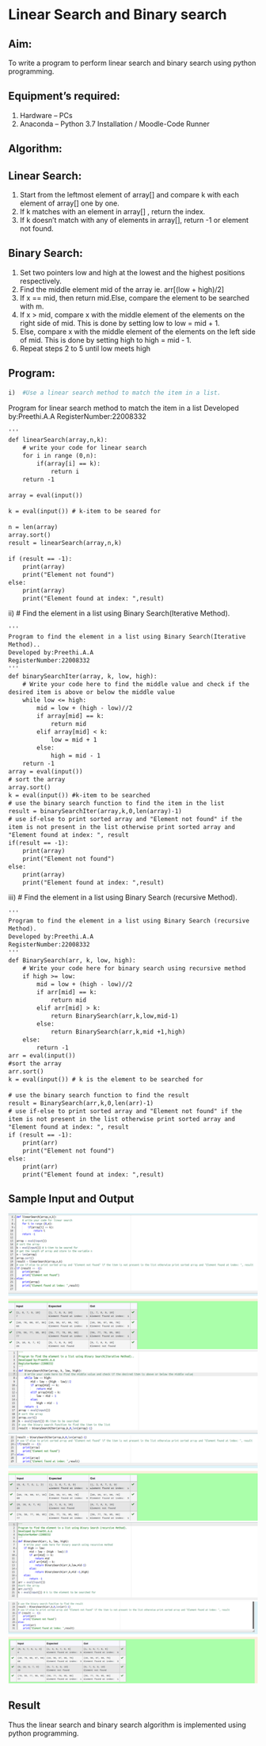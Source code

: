 # Linear Search and Binary search

## Aim:

To write a program to perform linear search and binary search using python programming.

## Equipment’s required:

1.	Hardware – PCs
2.	Anaconda – Python 3.7 Installation / Moodle-Code Runner

## Algorithm:

## Linear Search:

1.	Start from the leftmost element of array[] and compare k with each element of array[] one by one.
2.	If k matches with an element in array[] , return the index.
3.	If k doesn’t match with any of elements in array[], return -1 or element not found.

## Binary Search:

1.	Set two pointers low and high at the lowest and the highest positions respectively.
2.	Find the middle element mid of the array ie. arr[(low + high)/2]
3.	If x == mid, then return mid.Else, compare the element to be searched with m.
4.	If x > mid, compare x with the middle element of the elements on the right side of mid. This is done by setting low to low = mid + 1.
5.	Else, compare x with the middle element of the elements on the left side of mid. This is done by setting high to high = mid - 1.
6.	Repeat steps 2 to 5 until low meets high

## Program:
```python
i)	#Use a linear search method to match the item in a list.
```
Program for linear search method to match the item in a list
Developed by:Preethi.A.A
RegisterNumber:22008332 
```
'''
def linearSearch(array,n,k):
    # write your code for linear search
    for i in range (0,n):
        if(array[i] == k):
            return i
    return -1

array = eval(input())

k = eval(input()) # k-item to be seared for

n = len(array)
array.sort()
result = linearSearch(array,n,k)

if (result == -1):
    print(array)
    print("Element not found")
else:
    print(array)
    print("Element found at index: ",result)

```
ii)	# Find the element in a list using Binary Search(Iterative Method).
```
''' 
Program to find the element in a list using Binary Search(Iterative Method)..
Developed by:Preethi.A.A
RegisterNumber:22008332 
'''
def binarySearchIter(array, k, low, high):
    # Write your code here to find the middle value and check if the desired item is above or below the middle value
    while low <= high:
        mid = low + (high - low)//2
        if array[mid] == k:
            return mid
        elif array[mid] < k:
            low = mid + 1
        else:
            high = mid - 1
    return -1
array = eval(input())
# sort the array
array.sort()
k = eval(input()) #k-item to be searched
# use the binary search function to find the item in the list
result = binarySearchIter(array,k,0,len(array)-1)
# use if-else to print sorted array and "Element not found" if the item is not present in the list otherwise print sorted array and "Element found at index: ", result
if(result == -1):
    print(array)
    print("Element not found")
else:
    print(array)
    print("Element found at index: ",result)

```
iii)	# Find the element in a list using Binary Search (recursive Method).
```
''' 
Program to find the element in a list using Binary Search (recursive Method).
Developed by:Preethi.A.A
RegisterNumber:22008332 
'''
def BinarySearch(arr, k, low, high):
    # Write your code here for binary search using recursive method
    if high >= low:
        mid = low + (high - low)//2
        if arr[mid] == k:
            return mid
        elif arr[mid] > k:
            return BinarySearch(arr,k,low,mid-1)
        else:
            return BinarySearch(arr,k,mid +1,high)
    else:
        return -1
arr = eval(input())
#sort the array
arr.sort()
k = eval(input()) # k is the element to be searched for

# use the binary search function to find the result
result = BinarySearch(arr,k,0,len(arr)-1)
# use if-else to print sorted array and "Element not found" if the item is not present in the list otherwise print sorted array and "Element found at index: ", result
if (result == -1):
    print(arr)
    print("Element not found")
else:
    print(arr)
    print("Element found at index: ",result)

```
## Sample Input and Output
![](./linear%20serach1.png)
![](./linear%20search2.png)
![](./linear%20serach%203.png)
![](./linear%20search%204.png)
![](./linear%20serach%205.png)

## Result

Thus the linear search and binary search algorithm is implemented using python programming.